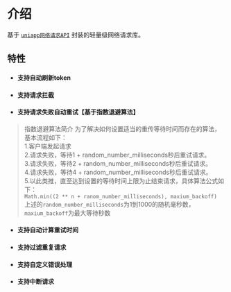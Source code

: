 # 介绍 <Badge type="tip" text="^1.1.13" />

基于 [`uniapp网络请求API`](https://uniapp.dcloud.net.cn/api/request/request.html) 封装的轻量级网络请求库。

## 特性

+ #### 支持自动刷新token
+ #### 支持请求拦截
+ #### 支持请求失败自动重试【基于指数退避算法】
> 指数退避算法简介
	为了解决如何设置适当的重传等待时间而存在的算法，基本流程如下：<br/>
	1.客户端发起请求<br/>
	2.请求失败，等待1 + random_number_milliseconds秒后重试请求。<br/>
	3.请求失败，等待2 + random_number_milliseconds秒后重试请求。<br/>
	4.请求失败，等待4 + random_number_milliseconds秒后重试请求。<br/>
	5.以此类推，直至达到设置的等待时间上限为止结束请求，具体算法公式如下：<br/>
	`Math.min((2 ** n + ranom_number_milliseconds), maxium_backoff)`<br/>
	上述的`random_number_milliseconds`为1到1000的随机毫秒数，`maxium_backoff`为最大等待秒数
+ #### 支持自动计算重试时间
+ #### 支持过滤重复请求
+ #### 支持自定义错误处理
+ #### 支持中断请求
